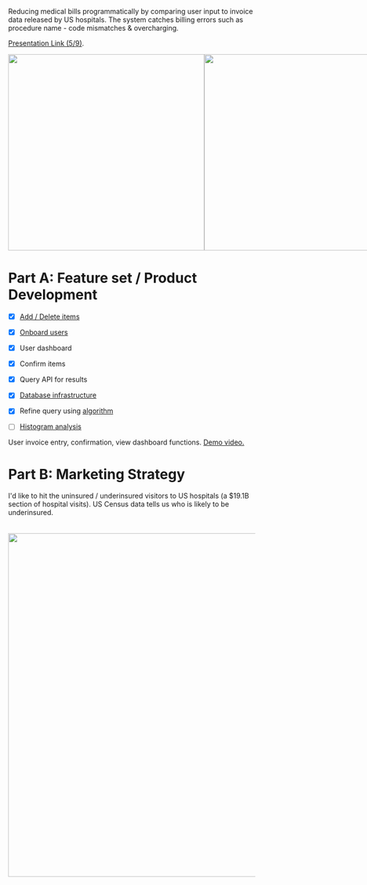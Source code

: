 Reducing medical bills programmatically by comparing user input to invoice data released by US hospitals. The system catches billing errors such as procedure name - code mismatches & overcharging.

<a href="https://github.com/juliankanaan/reductible/blob/master/Reductible_Deck.pdf">Presentation Link (5/9)</a>.

<div style="display: flex; justify-content: space-between;">
<img style="float: left;" src="https://i.imgur.com/GKLDAL4.png" width="400">
<img style="float: right" src="https://i.imgur.com/hgoXnsI.png" width="400">
</div>

# Part A: Feature set / Product Development

- [x] <a href='https://github.com/juliankanaan/reductible/blob/master/frontend/js/scripts.js'>Add / Delete items</a>
- [x] <a href='https://github.com/juliankanaan/reductible/tree/master/frontend/views/signup.php'>Onboard users</a>
- [x] User dashboard
- [x] Confirm items
- [x] Query API for results
- [x] <a href='https://github.com/juliankanaan/reductible/blob/master/backend/README.md'>Database infrastructure</a>
- [x] Refine query using <a href="https://github.com/juliankanaan/reductible/tree/master/frontend/js/searchAlgorithm"> algorithm</a>
- [ ] <a href='https://github.com/juliankanaan/reductible/tree/master/frontend/js/analysisPresentation'>Histogram analysis</a>


User invoice entry, confirmation, view dashboard functions. <a target="" href="https://www.icloud.com/photos/#0EaFMbppcrPDugoevnTRp43Zw">Demo video.</a>

# Part B: Marketing Strategy 
I'd like to hit the uninsured / underinsured visitors to US hospitals (a $19.1B section of hospital visits). US Census data tells us who is likely to be underinsured. 

<div style="display: flex; justify-content: center;">
  <img style="padding: 20px;" src="https://i.imgur.com/pDJqrVD.png" width="700">
</div>

